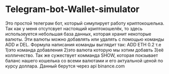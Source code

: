 # Telegram-bot-Wallet-simulator
Это простой телеграм бот, который симулирует работу криптокошелька. Так как у меня отсутсвует настоящий криптокошелёк,
то здесь использеуется небольшая база данных, которая хранит некоторые валюты. Эти валюты можно добавлять или удалять с помощью команды ADD и DEL. Формула
написания команды выглядит так: ADD ETH 0.2 т.е 1)это команда добавления 2)это валюта которую мы хотим добавть 3)её колличество. Так же сужествует комманда SHOW,
которая покзывает баланс нашего кошелька со всеми валютами и его актуальной ценой по курсу доллара. Данный берутся через api binance.com

